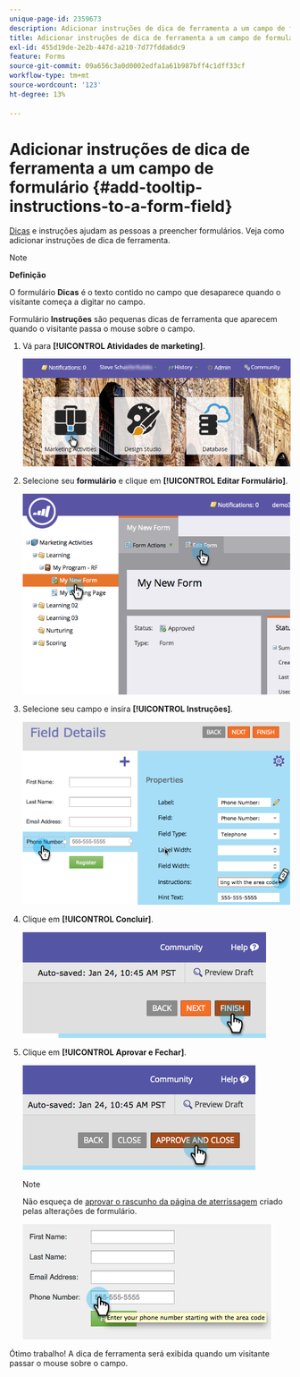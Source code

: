 ```yaml
---
unique-page-id: 2359673
description: Adicionar instruções de dica de ferramenta a um campo de formulário - Documentação do Marketo - Documentação do produto
title: Adicionar instruções de dica de ferramenta a um campo de formulário
exl-id: 455d19de-2e2b-447d-a210-7d77fdda6dc9
feature: Forms
source-git-commit: 09a656c3a0d0002edfa1a61b987bff4c1dff33cf
workflow-type: tm+mt
source-wordcount: '123'
ht-degree: 13%

---
```


# Adicionar instruções de dica de ferramenta a um campo de formulário {#add-tooltip-instructions-to-a-form-field}

[Dicas](/help/marketo/product-docs/demand-generation/forms/form-fields/add-hint-text-to-a-form-field.md) e instruções ajudam as pessoas a preencher formulários. Veja como adicionar instruções de dica de ferramenta.

>[!NOTE]
>
>**Definição**
>
>O formulário **Dicas** é o texto contido no campo que desaparece quando o visitante começa a digitar no campo.
>
>Formulário **Instruções** são pequenas dicas de ferramenta que aparecem quando o visitante passa o mouse sobre o campo.

1. Vá para **[!UICONTROL Atividades de marketing]**.

   ![](assets/login-marketing-activities-6.png)

1. Selecione seu **formulário** e clique em **[!UICONTROL Editar Formulário]**.

   ![](assets/image2014-9-15-14-3a15-3a42.png)

1. Selecione seu campo e insira **[!UICONTROL Instruções]**.

   ![](assets/image2014-9-15-14-3a15-3a49.png)

1. Clique em **[!UICONTROL Concluir]**.

   ![](assets/image2014-9-15-14-3a15-3a57.png)

1. Clique em **[!UICONTROL Aprovar e Fechar]**.

   ![](assets/image2014-9-15-14-3a16-3a3.png)

   >[!NOTE]
   >
   >Não esqueça de [aprovar o rascunho da página de aterrissagem](/help/marketo/product-docs/demand-generation/landing-pages/understanding-landing-pages/approve-unapprove-or-delete-a-landing-page.md) criado pelas alterações de formulário.

   ![](assets/image2014-9-15-14-3a16-3a56.png)

Ótimo trabalho! A dica de ferramenta será exibida quando um visitante passar o mouse sobre o campo.
